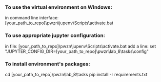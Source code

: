 ### To use the virtual environment on Windows:
in command line interface:
[your_path_to_repo]\pwzn\jupenv\Scripts\activate.bat

### To use appropriate jupyter configuration:
in file:
[your_path_to_repo]\pwzn\jupenv\Scripts\activate.bat
add a line:
set "JUPYTER_CONFIG_DIR=[your_path_to_repo]\pwzn\lab_8\tasks\config"

### To install environment's packages:
cd [your_path_to_repo]\pwzn\lab_8\tasks
pip install -r requirements.txt
